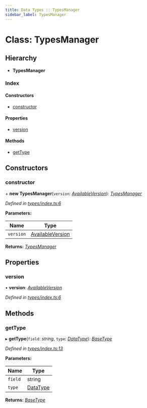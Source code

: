 ```yaml
---
title: Data Types :: TypesManager
sidebar_label: TypesManager
---
```


# Class: TypesManager

## Hierarchy

* **TypesManager**

### Index

#### Constructors

* [constructor](typesmanager.md#constructor)

#### Properties

* [version](typesmanager.md#version)

#### Methods

* [getType](typesmanager.md#gettype)

## Constructors

###  constructor

\+ **new TypesManager**(`version`: *[AvailableVersion](../overview.md#availableversion)*): *[TypesManager](typesmanager.md)*

*Defined in [types/index.ts:6](https://github.com/terascope/teraslice/blob/6e018493/packages/data-types/src/types/index.ts#L6)*

**Parameters:**

Name | Type |
------ | ------ |
`version` | [AvailableVersion](../overview.md#availableversion) |

**Returns:** *[TypesManager](typesmanager.md)*

## Properties

###  version

• **version**: *[AvailableVersion](../overview.md#availableversion)*

*Defined in [types/index.ts:6](https://github.com/terascope/teraslice/blob/6e018493/packages/data-types/src/types/index.ts#L6)*

## Methods

###  getType

▸ **getType**(`field`: *string*, `type`: *[DataType](datatype.md)*): *[BaseType](basetype.md)*

*Defined in [types/index.ts:13](https://github.com/terascope/teraslice/blob/6e018493/packages/data-types/src/types/index.ts#L13)*

**Parameters:**

Name | Type |
------ | ------ |
`field` | string |
`type` | [DataType](datatype.md) |

**Returns:** *[BaseType](basetype.md)*
